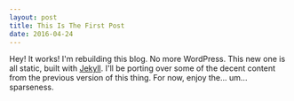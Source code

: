```yaml
---
layout: post
title: This Is The First Post
date: 2016-04-24
---
```


Hey! It works! I'm rebuilding this blog. No more WordPress. This new one is all static, built with
[Jekyll](https://jekyllrb.com/). I'll be porting over some of the decent content from the previous
version of this thing. For now, enjoy the... um... sparseness.
